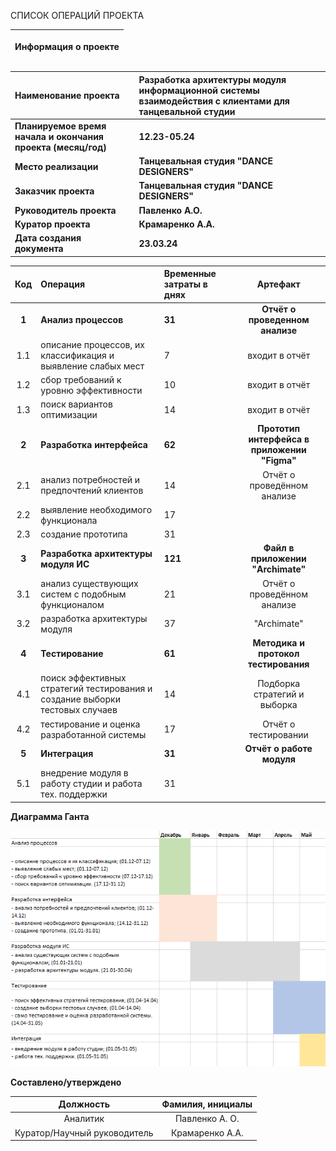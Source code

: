 СПИСОК ОПЕРАЦИЙ ПРОЕКТА

|<p>**Информация о проекте**</p><p></p>|
| :-: |

|**Наименование проекта**|**Разработка архитектуры модуля информационной системы взаимодействия с клиентами для танцевальной студии**|
| :- | :- |
|**Планируемое время начала и окончания проекта (месяц/год)**|**12.23-05.24**|
|**Место реализации**|**Танцевальная студия "DANCE DESIGNERS"**|
|**Заказчик проекта**|**Танцевальная студия "DANCE DESIGNERS"**|
|**Руководитель проекта**|**Павленко А.О.**|
|**Куратор проекта**|**Крамаренко А.А.**|
|**Дата создания документа**|**23.03.24**|





|**Код**|**Операция**|**Временные затраты в днях**|**Артефакт**|
| :-: | :- | :- |:-:|
|**1**|**Анализ процессов**|**31**|**Отчёт о проведенном анализе**|
|1\.1|описание процессов, их классификация и выявление слабых мест|7|входит в отчёт|
|1\.2|сбор требований к уровню эффективности|10|входит в отчёт|
|1\.3|поиск вариантов оптимизации|14|входит в отчёт|
|**2**|**Разработка интерфейса**|**62**|**Прототип интерфейса в приложении "Figma"**|
|2\.1|анализ потребностей и предпочтений клиентов|14|Отчёт о проведённом анализе|
|2\.2|выявление необходимого функционала|17||
|2\.3|создание прототипа|31||
|**3**|**Разработка архитектуры модуля ИС**|**121**|**Файл в приложении "Archimate"**|
|3\.1|анализ существующих систем с подобным функционалом|21|Отчёт о проведённом анализе|
|3\.2|разработка архитектуры модуля|37|"Archimate"|
|**4**|**Тестирование**|**61**|**Методика и протокол тестирования**|
|4\.1|поиск эффективных стратегий тестирования и создание выборки тестовых случаев|14|Подборка стратегий и выборка|
|4\.2|тестирование и оценка разработанной системы|17|Отчёт о тестировании|
|**5**|**Интеграция**|**31**|**Отчёт о работе модуля**|
|5\.1|внедрение модуля в работу студии и работа тех. поддержки|31||

**Диаграмма Ганта**

![image](https://github.com/pavsasha/images/blob/main/Снимок%20экрана%202024-03-23%20214856.png)


**Составлено/утверждено**

|**Должность**|**Фамилия, инициалы**|
| :-: | :-: | 
|Аналитик|Павленко А. О.|
| Куратор/Научный руководитель | Крамаренко А.А. | 


